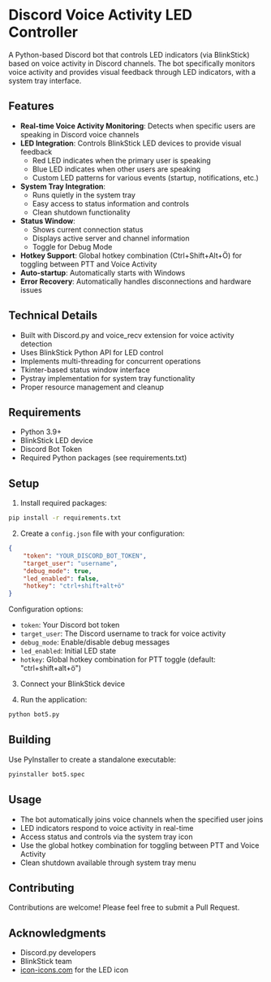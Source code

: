 # Discord Voice Activity LED Controller

A Python-based Discord bot that controls LED indicators (via BlinkStick) based on voice activity in Discord channels. The bot specifically monitors voice activity and provides visual feedback through LED indicators, with a system tray interface.

## Features

- **Real-time Voice Activity Monitoring**: Detects when specific users are speaking in Discord voice channels
- **LED Integration**: Controls BlinkStick LED devices to provide visual feedback
  - Red LED indicates when the primary user is speaking
  - Blue LED indicates when other users are speaking
  - Custom LED patterns for various events (startup, notifications, etc.)
- **System Tray Integration**: 
  - Runs quietly in the system tray
  - Easy access to status information and controls
  - Clean shutdown functionality
- **Status Window**:
  - Shows current connection status
  - Displays active server and channel information
  - Toggle for Debug Mode
- **Hotkey Support**: Global hotkey combination (Ctrl+Shift+Alt+Ö) for toggling between PTT and Voice Activity
- **Auto-startup**: Automatically starts with Windows
- **Error Recovery**: Automatically handles disconnections and hardware issues

## Technical Details

- Built with Discord.py and voice_recv extension for voice activity detection
- Uses BlinkStick Python API for LED control
- Implements multi-threading for concurrent operations
- Tkinter-based status window interface
- Pystray implementation for system tray functionality
- Proper resource management and cleanup

## Requirements

- Python 3.9+
- BlinkStick LED device
- Discord Bot Token
- Required Python packages (see requirements.txt)

## Setup

1. Install required packages:
```bash
pip install -r requirements.txt
```

2. Create a `config.json` file with your configuration:
```json
{
    "token": "YOUR_DISCORD_BOT_TOKEN",
    "target_user": "username",
    "debug_mode": true,
    "led_enabled": false,
    "hotkey": "ctrl+shift+alt+ö"
}
```

Configuration options:
- `token`: Your Discord bot token
- `target_user`: The Discord username to track for voice activity
- `debug_mode`: Enable/disable debug messages
- `led_enabled`: Initial LED state
- `hotkey`: Global hotkey combination for PTT toggle (default: "ctrl+shift+alt+ö")

3. Connect your BlinkStick device
   
4. Run the application:

```bash
python bot5.py
```

## Building

Use PyInstaller to create a standalone executable:

```bash
pyinstaller bot5.spec
```


## Usage

- The bot automatically joins voice channels when the specified user joins
- LED indicators respond to voice activity in real-time
- Access status and controls via the system tray icon
- Use the global hotkey combination for toggling between PTT and Voice Activity
- Clean shutdown available through system tray menu

## Contributing

Contributions are welcome! Please feel free to submit a Pull Request.

## Acknowledgments

- Discord.py developers
- BlinkStick team
- [icon-icons.com](https://icon-icons.com/) for the LED icon
